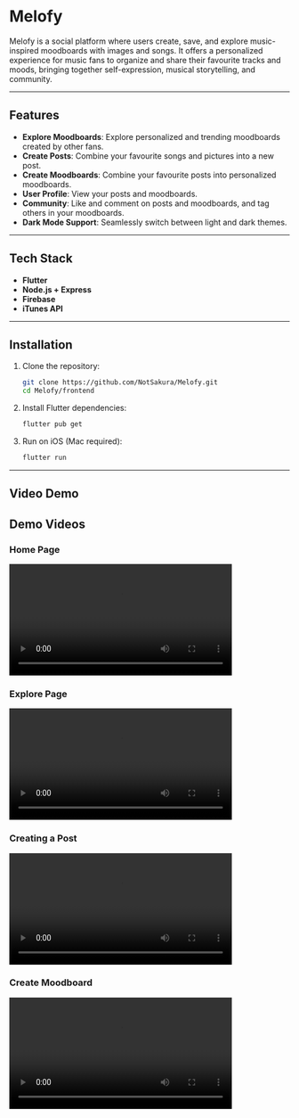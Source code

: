 # Melofy
Melofy is a social platform where users create, save, and explore music-inspired moodboards with images and songs. It offers a personalized experience for music fans to organize and share their favourite tracks and moods, bringing together self-expression, musical storytelling, and community.

---

## Features

- **Explore Moodboards**: Explore personalized and trending moodboards created by other fans.
- **Create Posts**: Combine your favourite songs and pictures into a new post.  
- **Create Moodboards**: Combine your favourite posts into personalized moodboards.  
- **User Profile**: View your posts and moodboards.
- **Community**: Like and comment on posts and moodboards, and tag others in your moodboards.
- **Dark Mode Support**: Seamlessly switch between light and dark themes.  

---

## Tech Stack

- **Flutter**
- **Node.js + Express**
- **Firebase**
- **iTunes API**


---

## Installation


1. Clone the repository:  
    ```bash
    git clone https://github.com/NotSakura/Melofy.git
    cd Melofy/frontend
    ```
2. Install Flutter dependencies:  
    ```bash
    flutter pub get
    ```
3. Run on iOS (Mac required):  
    ```bash
    flutter run
    ```

---

## Video Demo
## Demo Videos

### Home Page
<video width="400" controls>
  <source src="videos/home-page.mov">
</video>

### Explore Page
<video width="400" controls>
  <source src="videos/explore-page.mov">
</video>

### Creating a Post
<video width="400" controls>
  <source src="videos/creating-post.mov">
</video>

### Create Moodboard
<video width="400" controls>
  <source src="videos/create-moodboard.mov">
  Your browser does not support the video tag.
</video>
